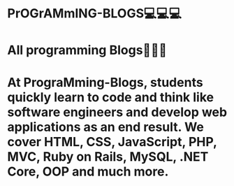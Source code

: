 # PrOGrAMmING-BLOGS💻💻💻

# All programming Blogs📖📖📖

# At PrograMming-Blogs, students quickly learn to code and think like software engineers and develop web applications as an end result. We cover HTML, CSS, JavaScript, PHP, MVC, Ruby on Rails, MySQL, .NET Core, OOP and much more.
